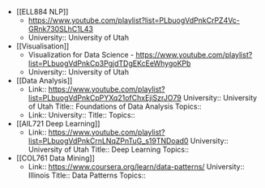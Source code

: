 - [[ELL884 NLP]]
	- https://www.youtube.com/playlist?list=PLbuogVdPnkCrPZ4Vc-GRnk730SLhC1L43
	- University:: University of Utah
- [[Visualisation]]
	- Visualization for Data Science - https://www.youtube.com/playlist?list=PLbuogVdPnkCp3PgjdTDgEKcEeWhygoKPb
	- University:: University of Utah
- [[Data Analysis]]
	- Link:: https://www.youtube.com/playlist?list=PLbuogVdPnkCpPYXq21ofChxEjiSzrJO79
	  University:: University of Utah
	  Title:: Foundations of Data Analysis
	  Topics::
	- Link::
	  University::
	  Title::
	  Topics::
- [[AIL721 Deep Learning]]
	- Link:: https://www.youtube.com/playlist?list=PLbuogVdPnkCrnLNqZPnTuG_s19TNDoad0
	  University:: University of Utah
	  Title:: Deep Learning
	  Topics::
- [[COL761 Data Mining]]
	- Link:: https://www.coursera.org/learn/data-patterns/
	  University:: Illinois
	  Title:: Data Patterns
	  Topics::